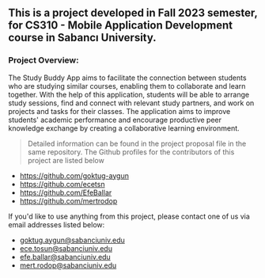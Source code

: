 ## This is a project developed in Fall 2023 semester, for CS310 - Mobile Application Development course in Sabancı University. 

### Project Overview:
The Study Buddy App aims to facilitate the connection between students who are studying similar courses, enabling them to collaborate and learn together. With the help of this application, students will be able to arrange study sessions, find and connect with relevant study partners, and work on projects and tasks for their classes. The application aims to improve students' academic performance and encourage productive peer knowledge exchange by creating a collaborative learning environment.

> Detailed information can be found in the project proposal file in the same repository. The Github profiles for the contributors of this project are listed below


- https://github.com/goktug-aygun
- https://github.com/ecetsn
- https://github.com/EfeBallar
- https://github.com/mertrodop

If you'd like to use anything from this project, please contact one of us via email addresses listed below:

- goktug.aygun@sabanciuniv.edu
- ece.tosun@sabanciuniv.edu
- efe.ballar@sabanciuniv.edu
- mert.rodop@sabanciuniv.edu
